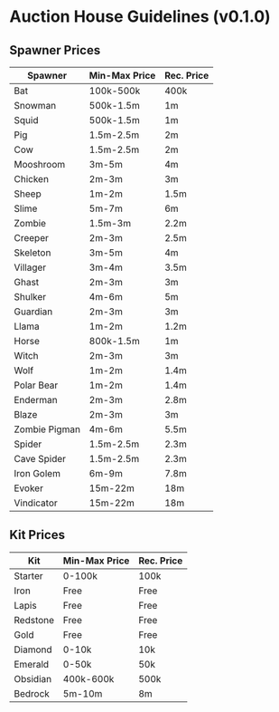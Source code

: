# Auction House Guidelines (v0.1.0)

## Spawner Prices

| Spawner  | Min-Max Price | Rec. Price |
| ------------- | ------------- | ------------- |
| Bat		  | 100k-500k  | 400k  |
| Snowman	  | 500k-1.5m  | 1m  |
| Squid	  | 500k-1.5m  | 1m  |
| Pig		  | 1.5m-2.5m  | 2m  |
| Cow		  | 1.5m-2.5m  | 2m  |
| Mooshroom	 | 3m-5m  | 4m  |
| Chicken	  | 2m-3m  | 3m  |
| Sheep	  | 1m-2m  | 1.5m  |
| Slime	  | 5m-7m  | 6m  |
| Zombie	  | 1.5m-3m  | 2.2m  |
| Creeper	  | 2m-3m  | 2.5m  |
| Skeleton	 | 3m-5m  | 4m  |
| Villager  | 3m-4m  | 3.5m  |
| Ghast	  | 2m-3m  | 3m  |
| Shulker	  | 4m-6m  | 5m  |
| Guardian	 | 2m-3m  | 3m  |
| Llama		 | 1m-2m  | 1.2m  |
| Horse		 | 800k-1.5m  | 1m  |
| Witch			| 2m-3m  | 3m  |
| Wolf		 | 1m-2m  | 1.4m  |
| Polar Bear	  | 1m-2m  | 1.4m  |
| Enderman	  | 2m-3m  | 2.8m  |
| Blaze			 | 2m-3m  | 3m  |
| Zombie Pigman	  | 4m-6m  | 5.5m  |
| Spider		  | 1.5m-2.5m  | 2.3m  |
| Cave Spider		  | 1.5m-2.5m  | 2.3m  |
| Iron Golem	  | 6m-9m  | 7.8m  |
| Evoker		 | 15m-22m  | 18m  |
| Vindicator		 | 15m-22m  | 18m  |

## Kit Prices

| Kit | Min-Max Price | Rec. Price |
| ------------- | ------------- | ------------- |
| Starter | 0-100k | 100k |
| Iron | Free | Free |
| Lapis | Free | Free |
| Redstone | Free | Free |
| Gold | Free | Free |
| Diamond | 0-10k | 10k |
| Emerald | 0-50k | 50k |
| Obsidian | 400k-600k | 500k |
| Bedrock | 5m-10m | 8m |
